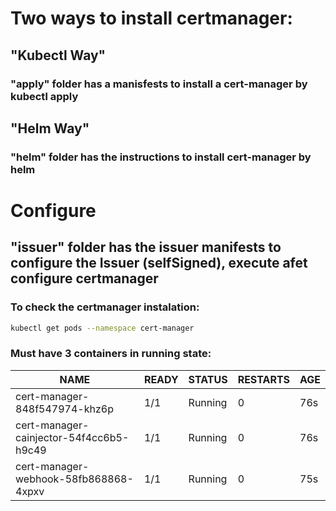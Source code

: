 # Two ways to install certmanager:

## "Kubectl Way"

### "apply" folder has a manisfests to install a cert-manager by kubectl apply

## "Helm Way"

### "helm" folder has the instructions to install cert-manager by helm 

# Configure
## "issuer" folder has the issuer manifests to configure the Issuer (selfSigned), execute afet configure certmanager


### To check the certmanager instalation:
```bash
kubectl get pods --namespace cert-manager
```

### Must have 3 containers in running state:

| NAME                                    |  READY |  STATUS  |  RESTARTS |  AGE |
| ---                                     |  ---   |  ---     |  ---      |  --- |
| cert-manager-848f547974-khz6p           |  1/1   |  Running |  0        |  76s |
| cert-manager-cainjector-54f4cc6b5-h9c49 |  1/1   |  Running |  0        |  76s |
| cert-manager-webhook-58fb868868-4xpxv   |  1/1   |  Running |  0        |  75s |